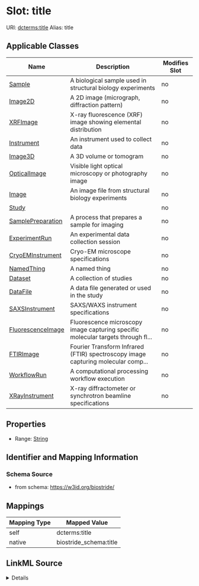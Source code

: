 

# Slot: title 



URI: [dcterms:title](http://purl.org/dc/terms/title)
Alias: title

<!-- no inheritance hierarchy -->





## Applicable Classes

| Name | Description | Modifies Slot |
| --- | --- | --- |
| [Sample](Sample.md) | A biological sample used in structural biology experiments |  no  |
| [Image2D](Image2D.md) | A 2D image (micrograph, diffraction pattern) |  no  |
| [XRFImage](XRFImage.md) | X-ray fluorescence (XRF) image showing elemental distribution |  no  |
| [Instrument](Instrument.md) | An instrument used to collect data |  no  |
| [Image3D](Image3D.md) | A 3D volume or tomogram |  no  |
| [OpticalImage](OpticalImage.md) | Visible light optical microscopy or photography image |  no  |
| [Image](Image.md) | An image file from structural biology experiments |  no  |
| [Study](Study.md) |  |  no  |
| [SamplePreparation](SamplePreparation.md) | A process that prepares a sample for imaging |  no  |
| [ExperimentRun](ExperimentRun.md) | An experimental data collection session |  no  |
| [CryoEMInstrument](CryoEMInstrument.md) | Cryo-EM microscope specifications |  no  |
| [NamedThing](NamedThing.md) | A named thing |  no  |
| [Dataset](Dataset.md) | A collection of studies |  no  |
| [DataFile](DataFile.md) | A data file generated or used in the study |  no  |
| [SAXSInstrument](SAXSInstrument.md) | SAXS/WAXS instrument specifications |  no  |
| [FluorescenceImage](FluorescenceImage.md) | Fluorescence microscopy image capturing specific molecular targets through fl... |  no  |
| [FTIRImage](FTIRImage.md) | Fourier Transform Infrared (FTIR) spectroscopy image capturing molecular comp... |  no  |
| [WorkflowRun](WorkflowRun.md) | A computational processing workflow execution |  no  |
| [XRayInstrument](XRayInstrument.md) | X-ray diffractometer or synchrotron beamline specifications |  no  |






## Properties

* Range: [String](String.md)




## Identifier and Mapping Information






### Schema Source


* from schema: https://w3id.org/biostride/




## Mappings

| Mapping Type | Mapped Value |
| ---  | ---  |
| self | dcterms:title |
| native | biostride_schema:title |




## LinkML Source

<details>
```yaml
name: title
from_schema: https://w3id.org/biostride/
rank: 1000
slot_uri: dcterms:title
alias: title
owner: NamedThing
domain_of:
- NamedThing
range: string

```
</details>